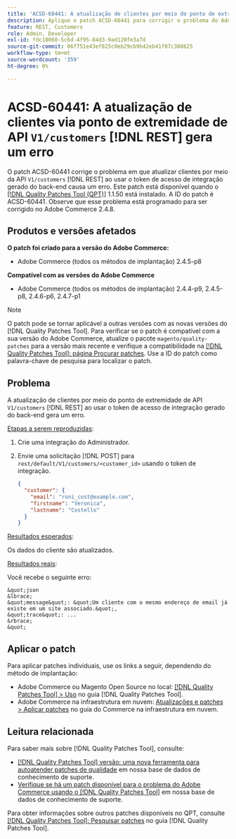 ```yaml
---
title: 'ACSD-60441: A atualização de clientes por meio do ponto de extremidade V1/customers [!DNL REST] API gera um erro'
description: Aplique o patch ACSD-60441 para corrigir o problema do Adobe Commerce em que a atualização de clientes por meio da V1/customers [!DNL REST] API ao usar o token de acesso de integração gerado do back-end gera um erro.
feature: REST, Customers
role: Admin, Developer
exl-id: fdc18060-5c6d-4f95-84d3-9ad120fe3a7d
source-git-commit: 06f751e43ef825c0eb29cb9b42eb41f07c308625
workflow-type: tm+mt
source-wordcount: '359'
ht-degree: 0%

---
```


# ACSD-60441: A atualização de clientes via ponto de extremidade de API `V1/customers` [!DNL REST] gera um erro

O patch ACSD-60441 corrige o problema em que atualizar clientes por meio da API `V1/customers` [!DNL REST] ao usar o token de acesso de integração gerado do back-end causa um erro. Este patch está disponível quando o [[!DNL Quality Patches Tool (QPT)]](/help/announcements/adobe-commerce-announcements/magento-quality-patches-released-new-tool-to-self-serve-quality-patches.md) 1.1.50 está instalado. A ID do patch é ACSD-60441. Observe que esse problema está programado para ser corrigido no Adobe Commerce 2.4.8.

## Produtos e versões afetados

**O patch foi criado para a versão do Adobe Commerce:**

* Adobe Commerce (todos os métodos de implantação) 2.4.5-p8

**Compatível com as versões do Adobe Commerce**

* Adobe Commerce (todos os métodos de implantação) 2.4.4-p9, 2.4.5-p8, 2.4.6-p6, 2.4.7-p1

>[!NOTE]
>
>O patch pode se tornar aplicável a outras versões com as novas versões do [!DNL Quality Patches Tool]. Para verificar se o patch é compatível com a sua versão do Adobe Commerce, atualize o pacote `magento/quality-patches` para a versão mais recente e verifique a compatibilidade na [[!DNL Quality Patches Tool]: página Procurar patches](https://experienceleague.adobe.com/tools/commerce-quality-patches/index.html). Use a ID do patch como palavra-chave de pesquisa para localizar o patch.

## Problema

A atualização de clientes por meio do ponto de extremidade de API `V1/customers` [!DNL REST] ao usar o token de acesso de integração gerado do back-end gera um erro.

<u>Etapas a serem reproduzidas</u>:

1. Crie uma integração do Administrador.
1. Envie uma solicitação [!DNL POST] para `rest/default/V1/customers/<customer_id>` usando o token de integração.

   ```json
   {
     "customer": {
       "email": "roni_cost@example.com",
       "firstname": "Veronica",
       "lastname": "Costello"
     }
   }
   ```

<u>Resultados esperados</u>:

Os dados do cliente são atualizados.

<u>Resultados reais</u>:

Você recebe o seguinte erro:

    &quot;json
    &lbrace;
    &quot;message&quot;: &quot;Um cliente com o mesmo endereço de email já existe em um site associado.&quot;,
    &quot;trace&quot;: ...
    &rbrace;
    &quot;

## Aplicar o patch

Para aplicar patches individuais, use os links a seguir, dependendo do método de implantação:

* Adobe Commerce ou Magento Open Source no local: [[!DNL Quality Patches Tool] > Uso](https://experienceleague.adobe.com/docs/commerce-operations/tools/quality-patches-tool/usage.html) no guia [!DNL Quality Patches Tool].
* Adobe Commerce na infraestrutura em nuvem: [Atualizações e patches > Aplicar patches](https://experienceleague.adobe.com/docs/commerce-cloud-service/user-guide/develop/upgrade/apply-patches.html) no guia do Commerce na infraestrutura em nuvem.

## Leitura relacionada

Para saber mais sobre [!DNL Quality Patches Tool], consulte:

* [[!DNL Quality Patches Tool] versão: uma nova ferramenta para autoatender patches de qualidade](/help/announcements/adobe-commerce-announcements/magento-quality-patches-released-new-tool-to-self-serve-quality-patches.md) em nossa base de dados de conhecimento de suporte.
* [Verifique se há um patch disponível para o problema do Adobe Commerce usando o [!DNL Quality Patches Tool]](/help/support-tools/patches-available-in-qpt-tool/check-patch-for-magento-issue-with-magento-quality-patches.md) em nossa base de dados de conhecimento de suporte.

Para obter informações sobre outros patches disponíveis no QPT, consulte [[!DNL Quality Patches Tool]: Pesquisar patches](https://experienceleague.adobe.com/tools/commerce-quality-patches/index.html) no guia [!DNL Quality Patches Tool].
